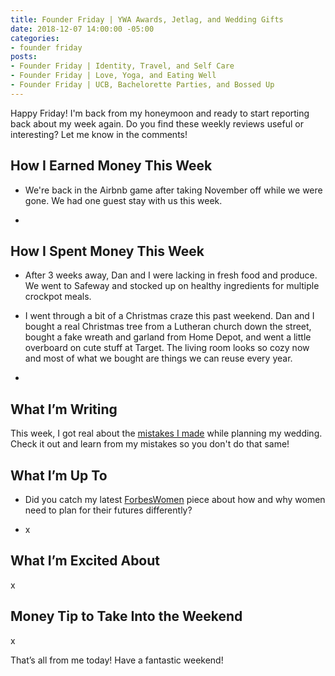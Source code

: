 ```yaml
---
title: Founder Friday | YWA Awards, Jetlag, and Wedding Gifts
date: 2018-12-07 14:00:00 -05:00
categories:
- founder friday
posts:
- Founder Friday | Identity, Travel, and Self Care
- Founder Friday | Love, Yoga, and Eating Well
- Founder Friday | UCB, Bachelorette Parties, and Bossed Up
---
```


Happy Friday! I'm back from my honeymoon and ready to start reporting back about my week again. Do you find these weekly reviews useful or interesting? Let me know in the comments!

## How I Earned Money This Week

* We're back in the Airbnb game after taking November off while we were gone. We had one guest stay with us this week.

* 

## **How I Spent Money This Week**

* After 3 weeks away, Dan and I were lacking in fresh food and produce. We went to Safeway and stocked up on healthy ingredients for multiple crockpot meals.

* I went through a bit of a Christmas craze this past weekend. Dan and I bought a real Christmas tree from a Lutheran church down the street, bought a fake wreath and garland from Home Depot, and went a little overboard on cute stuff at Target. The living room looks so cozy now and most of what we bought are things we can reuse every year.

* 

## **What I’m Writing**

This week, I got real about the [mistakes I made](https://www.maggiegermano.com/blog/5-mistakes-i-made-while-planning-my-wedding/) while planning my wedding. Check it out and learn from my mistakes so you don't do that same!

## **What I’m Up To**

* Did you catch my latest [ForbesWomen](https://www.forbes.com/sites/maggiegermano/2018/11/06/why-and-how-women-must-prepare-differently-for-the-future/) piece about how and why women need to plan for their futures differently?

* x

## **What I’m Excited About**

x

## **Money Tip to Take Into the Weekend**

x

That’s all from me today! Have a fantastic weekend!